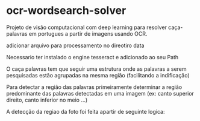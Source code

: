 # ocr-wordsearch-solver
 Projeto de visão computacional com deep learning para resolver caça-palavras em portugues a partir de imagens usando OCR.

adicionar arquivo para processamento no direotiro data

Necessario ter instalado o engine tesseract e adicionado ao seu Path

O caça palavras tem que seguir uma estrutura onde as palavras a serem pesquisadas estão agrupadas na mesma região (facilitando a indificação)

Para detectar a região das palavras primeiramente determinar a região predominante das palavras detectadas em uma imagem (ex: canto superior direito, canto inferior no meio ...)

A detecção da regiao da foto foi feita apartir de seguinte logica: 